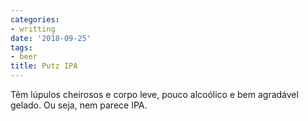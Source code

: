 ```yaml
---
categories:
- writting
date: '2018-09-25'
tags:
- beer
title: Putz IPA
---
```


Têm lúpulos cheirosos e corpo leve, pouco alcoólico e bem agradável gelado. Ou seja, nem parece IPA.

